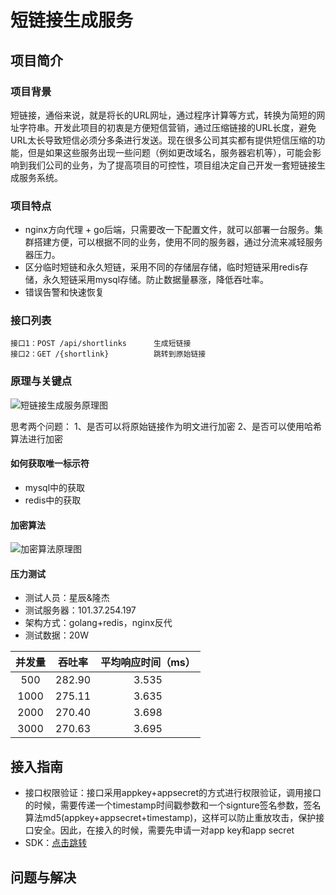 # 短链接生成服务

## 项目简介

### 项目背景
短链接，通俗来说，就是将长的URL网址，通过程序计算等方式，转换为简短的网址字符串。开发此项目的初衷是方便短信营销，通过压缩链接的URL长度，避免URL太长导致短信必须分多条进行发送。现在很多公司其实都有提供短信压缩的功能，但是如果这些服务出现一些问题（例如更改域名，服务器宕机等），可能会影响到我们公司的业务，为了提高项目的可控性，项目组决定自己开发一套短链接生成服务系统。

### 项目特点
- nginx方向代理 + go后端，只需要改一下配置文件，就可以部署一台服务。集群搭建方便，可以根据不同的业务，使用不同的服务器，通过分流来减轻服务器压力。
- 区分临时短链和永久短链，采用不同的存储层存储，临时短链采用redis存储，永久短链采用mysql存储。防止数据量暴涨，降低吞吐率。
- 错误告警和快速恢复

### 接口列表
```
接口1：POST /api/shortlinks      生成短链接
接口2：GET /{shortlink}          跳转到原始链接
```

### 原理与关键点
![短链接生成服务原理图](https://github.com/wangsir0624/resources/blob/master/images/shortlinks_share/yuanli.jpg)

思考两个问题：
1、是否可以将原始链接作为明文进行加密
2、是否可以使用哈希算法进行加密

#### 如何获取唯一标示符
- mysql中的获取
- redis中的获取

#### 加密算法
![加密算法原理图](https://github.com/wangsir0624/resources/blob/master/images/shortlinks_share/jiami.png)

#### 压力测试
- 测试人员：星辰&隆杰
- 测试服务器：101.37.254.197
- 架构方式：golang+redis，nginx反代
- 测试数据：20W

|    并发量     |  吞吐率   |   平均响应时间（ms）   |
| :---------: | :---: | :----: |
| 500 | 282.90 | 3.535 | 
| 1000 | 275.11 | 3.635 |
| 2000 | 270.40 | 3.698 |
| 3000 | 270.63 | 3.695 |

## 接入指南
- 接口权限验证：接口采用appkey+appsecret的方式进行权限验证，调用接口的时候，需要传递一个timestamp时间戳参数和一个signture签名参数，签名算法md5(appkey+appsecret+timestamp)，这样可以防止重放攻击，保护接口安全。因此，在接入的时候，需要先申请一对app key和app secret
- SDK：[点击跳转](http://git.linghit.com:666/datacenter/datacenter.linghit.com.backend/tree/master/src/Services/ShortLinks)

## 问题与解决